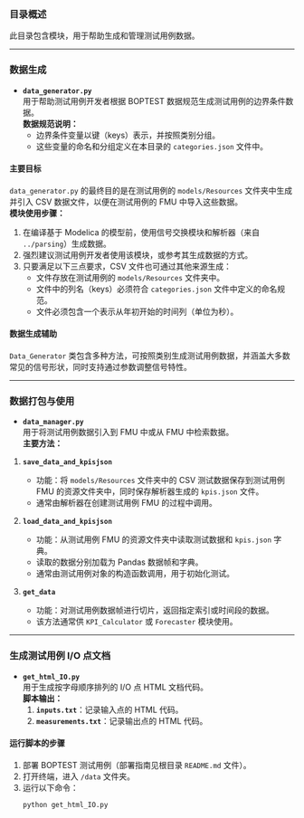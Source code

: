 ### 目录概述

此目录包含模块，用于帮助生成和管理测试用例数据。

---

### **数据生成**

- **`data_generator.py`**  
  用于帮助测试用例开发者根据 BOPTEST 数据规范生成测试用例的边界条件数据。  
  **数据规范说明：**  
  - 边界条件变量以键（keys）表示，并按照类别分组。  
  - 这些变量的命名和分组定义在本目录的 `categories.json` 文件中。

#### **主要目标**
`data_generator.py` 的最终目的是在测试用例的 `models/Resources` 文件夹中生成并引入 CSV 数据文件，以便在测试用例的 FMU 中导入这些数据。  
**模块使用步骤：**
1. 在编译基于 Modelica 的模型前，使用信号交换模块和解析器（来自 `../parsing`）生成数据。  
2. 强烈建议测试用例开发者使用该模块，或参考其生成数据的方式。  
3. 只要满足以下三点要求，CSV 文件也可通过其他来源生成：  
   - 文件存放在测试用例的 `models/Resources` 文件夹中。  
   - 文件中的列名（keys）必须符合 `categories.json` 文件中定义的命名规范。  
   - 文件必须包含一个表示从年初开始的时间列（单位为秒）。  

#### **数据生成辅助**
`Data_Generator` 类包含多种方法，可按照类别生成测试用例数据，并涵盖大多数常见的信号形状，同时支持通过参数调整信号特性。

---

### **数据打包与使用**

- **`data_manager.py`**  
  用于将测试用例数据引入到 FMU 中或从 FMU 中检索数据。  
  **主要方法：**

1. **`save_data_and_kpisjson`**  
   - 功能：将 `models/Resources` 文件夹中的 CSV 测试数据保存到测试用例 FMU 的资源文件夹中，同时保存解析器生成的 `kpis.json` 文件。  
   - 通常由解析器在创建测试用例 FMU 的过程中调用。

2. **`load_data_and_kpisjson`**  
   - 功能：从测试用例 FMU 的资源文件夹中读取测试数据和 `kpis.json` 字典。  
   - 读取的数据分别加载为 Pandas 数据帧和字典。  
   - 通常由测试用例对象的构造函数调用，用于初始化测试。

3. **`get_data`**  
   - 功能：对测试用例数据帧进行切片，返回指定索引或时间段的数据。  
   - 该方法通常供 `KPI_Calculator` 或 `Forecaster` 模块使用。

---

### **生成测试用例 I/O 点文档**

- **`get_html_IO.py`**  
  用于生成按字母顺序排列的 I/O 点 HTML 文档代码。  
  **脚本输出：**
  1. **`inputs.txt`**：记录输入点的 HTML 代码。  
  2. **`measurements.txt`**：记录输出点的 HTML 代码。  

#### **运行脚本的步骤**
1. 部署 BOPTEST 测试用例（部署指南见根目录 `README.md` 文件）。  
2. 打开终端，进入 `/data` 文件夹。  
3. 运行以下命令：  
   ```bash
   python get_html_IO.py
   ```